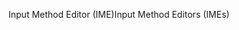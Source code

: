 <span data-ttu-id="35b42-101">Input Method Editor (IME)</span><span class="sxs-lookup"><span data-stu-id="35b42-101">Input Method Editors (IMEs)</span></span>